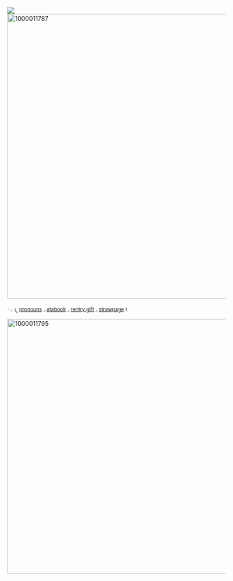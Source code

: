 ![](https://komarev.com/ghpvc/?username=eggisyum&color=red&style=plastic&label=genjutsu'd)
<img width="1200" height="657" alt="1000011787" src="https://github.com/user-attachments/assets/3778ca50-f14b-45e2-9471-e6c4ee56ed3e" />

<sub>   𓂅  𐔌 [pronouns](https://en.pronouns.page/@eggisyum) ◞   [atabook](https://atabook.org/control/messages) ◞  [rentry gift](https://rentry.co/kakashiism) ◞  [strawpage](https://eggisyum.straw.page) ꒱ <sub/> 

<img width="1225" height="588" alt="1000011795" src="https://github.com/user-attachments/assets/433c34f6-f769-4baa-94fa-1529e7b4c58f" />
